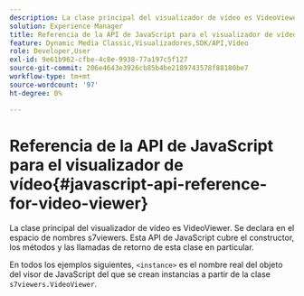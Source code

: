 ```yaml
---
description: La clase principal del visualizador de vídeo es VideoViewer. Se declara en el espacio de nombres s7viewers. Esta API de JavaScript cubre el constructor, los métodos y las llamadas de retorno de esta clase en particular.
solution: Experience Manager
title: Referencia de la API de JavaScript para el visualizador de vídeo
feature: Dynamic Media Classic,Visualizadores,SDK/API,Vídeo
role: Developer,User
exl-id: 9e61b962-cfbe-4c8e-9938-77a197c5f127
source-git-commit: 206e4643e3926cb85b4be2189743578f88180be7
workflow-type: tm+mt
source-wordcount: '97'
ht-degree: 0%

---
```


# Referencia de la API de JavaScript para el visualizador de vídeo{#javascript-api-reference-for-video-viewer}

La clase principal del visualizador de vídeo es VideoViewer. Se declara en el espacio de nombres s7viewers. Esta API de JavaScript cubre el constructor, los métodos y las llamadas de retorno de esta clase en particular.

En todos los ejemplos siguientes, `<instance>` es el nombre real del objeto del visor de JavaScript del que se crean instancias a partir de la clase `s7viewers.VideoViewer`.
